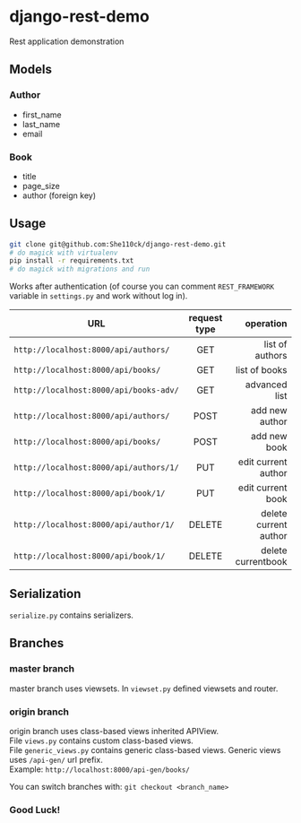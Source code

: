 # django-rest-demo
Rest application demonstration
## Models
### Author
* first_name
* last_name
* email

### Book
* title
* page_size
* author (foreign key)

## Usage  
``` bash
git clone git@github.com:She110ck/django-rest-demo.git
# do magick with virtualenv
pip install -r requirements.txt
# do magick with migrations and run

```
Works after authentication (of course you can comment `REST_FRAMEWORK` variable in `settings.py` and work without log in).

|URL                                    | request type | operation            | 
| ------------------------------------  |:------------:| --------------------:|
|`http://localhost:8000/api/authors/`   | GET          | list of authors      |
|`http://localhost:8000/api/books/`     | GET          | list of books        |
|`http://localhost:8000/api/books-adv/` | GET          | advanced list        |
|`http://localhost:8000/api/authors/`   | POST         | add new author       |
|`http://localhost:8000/api/books/`     | POST         | add new book         |
|`http://localhost:8000/api/authors/1/` | PUT          | edit current author  |
|`http://localhost:8000/api/book/1/`    | PUT          | edit current book    |
|`http://localhost:8000/api/author/1/`  | DELETE       | delete current author|
|`http://localhost:8000/api/book/1/`    | DELETE       | delete currentbook   |

## Serialization
`serialize.py` contains serializers.

## Branches
### master branch

master branch uses viewsets. In `viewset.py` defined viewsets and router.

### origin branch
origin branch uses class-based views inherited APIView.  
File `views.py` contains custom class-based views.  
File `generic_views.py` contains generic class-based views. Generic views uses `/api-gen/` url prefix.  
Example: `http://localhost:8000/api-gen/books/`

You can switch branches with: `git checkout <branch_name>`

### Good Luck!
